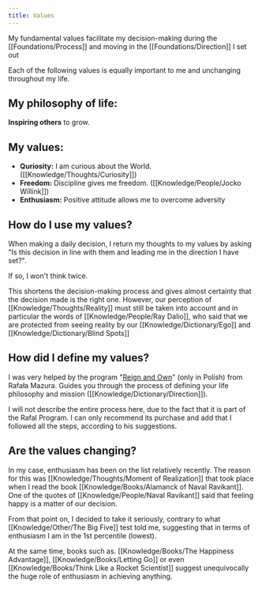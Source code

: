 ```yaml
---
title: Values
---
```


My fundamental values facilitate my decision-making during the [[Foundations/Process]] and moving in the [[Foundations/Direction]] I set out

Each of the following values is equally important to me and unchanging throughout my life.

## My philosophy of life:
**Inspiring others** to grow.

## My values:
- **Quriosity:** I am curious about the World. ([[Knowledge/Thoughts/Curiosity]])
- **Freedom:** Discipline gives me freedom. ([[Knowledge/People/Jocko Willink]])
- **Enthusiasm:** Positive attitude allows me to overcome adversity

## How do I use my values?
When making a daily decision, I return my thoughts to my values by asking "Is this decision in line with them and leading me in the direction I have set?". 

If so, I won't think twice.

This shortens the decision-making process and gives almost certainty that the decision made is the right one. However, our perception of [[Knowledge/Thoughts/Reality]] must still be taken into account and in particular the words of [[Knowledge/People/Ray Dalio]], who said that we are protected from seeing reality by our [[Knowledge/Dictionary/Ego]] and [[Knowledge/Dictionary/Blind Spots]]

## How did I define my values?
I was very helped by the program "[Reign and Own](https://zenjaskiniowca.pl/programy/panuj-i-posiadaj/)" (only in Polish) from Rafała Mazura. Guides you through the process of defining your life philosophy and mission ([[Knowledge/Dictionary/Direction]]).

I will not describe the entire process here, due to the fact that it is part of the Rafal Program. I can only recommend its purchase and add that I followed all the steps, according to his suggestions.

## Are the values changing? 
In my case, enthusiasm has been on the list relatively recently. The reason for this was [[Knowledge/Thoughts/Moment of Realization]] that took place when I read the book [[Knowledge/Books/Alamanck of Naval Ravikant]]. One of the quotes of [[Knowledge/People/Naval Ravikant]] said that feeling happy is a matter of our decision.

From that point on, I decided to take it seriously, contrary to what [[Knowledge/Other/The Big Five]] test told me, suggesting that in terms of enthusiasm I am in the 1st percentile (lowest).

At the same time, books such as. [[Knowledge/Books/The Happiness Advantage]], [[Knowledge/Books/Letting Go]] or even [[Knowledge/Books/Think Like a Rocket Scientist]] suggest unequivocally the huge role of enthusiasm in achieving anything.

